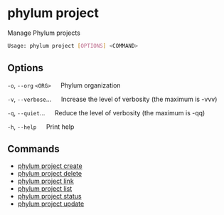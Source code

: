 # phylum project

Manage Phylum projects

```sh
Usage: phylum project [OPTIONS] <COMMAND>
```

## Options

`-o`, `--org` `<ORG>`
&emsp; Phylum organization

`-v`, `--verbose`...
&emsp; Increase the level of verbosity (the maximum is -vvv)

`-q`, `--quiet`...
&emsp; Reduce the level of verbosity (the maximum is -qq)

`-h`, `--help`
&emsp; Print help

## Commands

* [phylum project create](./phylum_project_create.md)
* [phylum project delete](./phylum_project_delete.md)
* [phylum project link](./phylum_project_link.md)
* [phylum project list](./phylum_project_list.md)
* [phylum project status](./phylum_project_status.md)
* [phylum project update](./phylum_project_update.md)
